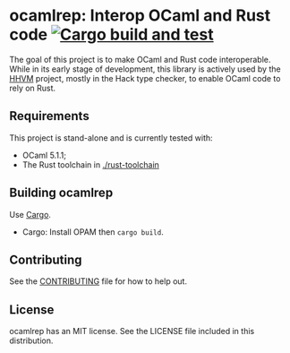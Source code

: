 # ocamlrep: Interop OCaml and Rust code [![Cargo build and test](https://github.com/facebook/ocamlrep/actions/workflows/cargo-build-and-test.yml/badge.svg)](https://github.com/facebook/ocamlrep/actions/workflows/cargo-build-and-test.yml)

The goal of this project is to make OCaml and Rust code interoperable. While in its early stage of development, this library is actively used by the [HHVM](https://github.com/facebook/hhvm) project, mostly in the Hack type checker, to enable OCaml code to rely on Rust.

## Requirements
This project is stand-alone and is currently tested with:
  - OCaml 5.1.1;
  - The Rust toolchain in [./rust-toolchain](rust-toolchain)

## Building ocamlrep

Use [Cargo](https://doc.rust-lang.org/cargo/guide/cargo-home.html).

- Cargo: Install OPAM then `cargo build`.

## Contributing
See the [CONTRIBUTING](CONTRIBUTING.md) file for how to help out.

## License
ocamlrep has an MIT license. See the LICENSE file included in this distribution.
